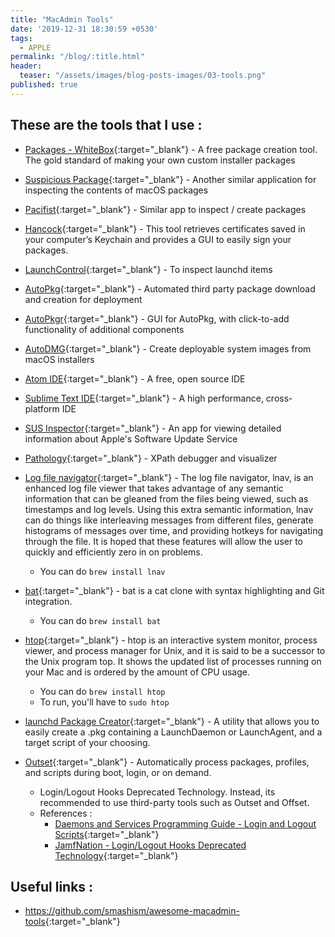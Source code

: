 ```yaml
---
title: "MacAdmin Tools"
date: '2019-12-31 18:30:59 +0530'
tags:
  - APPLE
permalink: "/blog/:title.html"
header:
  teaser: "/assets/images/blog-posts-images/03-tools.png"
published: true
---
```

## These are the tools that I use :

- [Packages - WhiteBox](http://s.sudre.free.fr/Software/Packages/about.html){:target="_blank"} - A free package creation tool. The gold standard of making your own custom installer packages

- [Suspicious Package](http://www.mothersruin.com/software/SuspiciousPackage/){:target="_blank"} - Another similar application for inspecting the contents of macOS packages

- [Pacifist](https://www.charlessoft.com/){:target="_blank"} - Similar app to inspect / create packages

- [Hancock](https://github.com/JeremyAgost/Hancock){:target="_blank"} - This tool retrieves certificates saved in your computer’s Keychain and provides a GUI to easily sign your packages.

- [LaunchControl](https://www.soma-zone.com/LaunchControl/){:target="_blank"} - To inspect launchd items

- [AutoPkg](https://github.com/autopkg/autopkg){:target="_blank"} - Automated third party package download and creation for deployment

- [AutoPkgr](https://github.com/lindegroup/autopkgr){:target="_blank"} - GUI for AutoPkg, with click-to-add functionality of additional components

- [AutoDMG](https://github.com/MagerValp/AutoDMG){:target="_blank"} - Create deployable system images from macOS installers

- [Atom IDE](https://atom.io/){:target="_blank"} - A free, open source IDE

- [Sublime Text IDE](https://www.sublimetext.com/){:target="_blank"} - A high performance, cross-platform IDE

- [SUS Inspector](https://github.com/hjuutilainen/sus-inspector/releases){:target="_blank"} - An app for viewing detailed information about Apple's Software Update Service

- [Pathology](https://apps.apple.com/us/app/pathology/id877848776?mt=12){:target="_blank"} - XPath debugger and visualizer

- [Log file navigator](http://lnav.org/features){:target="_blank"} - The  log  file navigator, lnav, is an enhanced log file viewer that takes advantage of any semantic information that can be gleaned from the files being viewed, such as timestamps and log levels.  Using this extra semantic information, lnav can do things like interleaving messages from different files, generate histograms of messages over time, and providing hotkeys for navigating through the file. It is hoped that these features will allow the user to quickly and efficiently zero in on problems.
  - You can do `brew install lnav`

- [bat](https://towardsdatascience.com/awesome-rust-powered-command-line-utilities-b5359c38692#1a8c){:target="_blank"} - bat is a cat clone with syntax highlighting and Git integration.
  - You can do `brew install bat`

- [htop](https://medium.com/better-programming/12-terminal-tips-and-tricks-using-macos-and-homebrew-4e89c2ccb2fb){:target="_blank"} - htop is an interactive system monitor, process viewer, and process manager for Unix, and it is said to be a successor to the Unix program top. It shows the updated list of processes running on your Mac and is ordered by the amount of CPU usage.
  - You can do `brew install htop`
  - To run, you'll have to `sudo htop`

- [launchd Package Creator](https://github.com/ryangball/launchd-package-creator){:target="_blank"} - A utility that allows you to easily create a .pkg containing a LaunchDaemon or LaunchAgent, and a target script of your choosing.

- [Outset](https://github.com/chilcote/outset){:target="_blank"} - Automatically process packages, profiles, and scripts during boot, login, or on demand.
  - Login/Logout Hooks Deprecated Technology. Instead, its recommended to use third-party tools such as Outset and Offset.
  - References :
    - [Daemons and Services Programming Guide - Login and Logout Scripts](https://developer.apple.com/library/archive/documentation/MacOSX/Conceptual/BPSystemStartup/Chapters/CustomLogin.html){:target="_blank"}
    - [JamfNation - Login/Logout Hooks Deprecated Technology](https://www.jamf.com/jamf-nation/discussions/27703/login-logout-hooks-deprecated-technology){:target="_blank"}




## Useful links :

- <https://github.com/smashism/awesome-macadmin-tools>{:target="_blank"}
